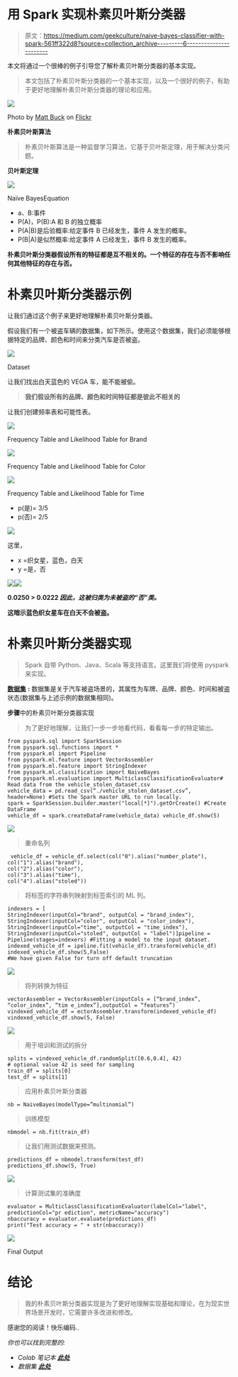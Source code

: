 # 用 Spark 实现朴素贝叶斯分类器

> 原文：<https://medium.com/geekculture/naive-bayes-classifier-with-spark-561ff322d8?source=collection_archive---------6----------------------->

本文将通过一个很棒的例子引导您了解朴素贝叶斯分类器的基本实现。

> 本文包括了朴素贝叶斯分类器的一个基本实现，以及一个很好的例子，有助于更好地理解朴素贝叶斯分类器的理论和应用。

![](img/5679848420eef8e2a6d6de7c83f634b6.png)

Photo by [Matt Buck](https://www.flickr.com/photos/mattbuck007/) on [Flickr](https://www.flickr.com/)

**朴素贝叶斯算法**

> 朴素贝叶斯算法是一种监督学习算法，它基于贝叶斯定理，用于解决分类问题。

**贝叶斯定理**

![](img/35e40e90b7257d765653239b1e3d6ced.png)

Naïve BayesEquation

*   a、B:事件
*   P(A)，P(B):A 和 B 的独立概率
*   P(A|B)是后验概率:给定事件 B 已经发生，事件 A 发生的概率。
*   P(B|A)是似然概率:给定事件 A 已经发生，事件 B 发生的概率。

**朴素贝叶斯分类器假设所有的特征都是互不相关的。一个特征的存在与否不影响任何其他特征的存在与否。**

# 朴素贝叶斯分类器示例

让我们通过这个例子来更好地理解朴素贝叶斯分类器。

假设我们有一个被盗车辆的数据集，如下所示。使用这个数据集，我们必须能够根据特定的品牌、颜色和时间来分类汽车是否被盗。

![](img/c6b18a88424327889fb42b606ba98d5a.png)

Dataset

让我们找出白天蓝色的 VEGA 车，能不能被偷。

> **我们假设所有的品牌、颜色和时间特征都是彼此不相关的**

让我们创建频率表和可能性表。

![](img/e8fe00b195673fe744bff6f66ad3b672.png)

Frequency Table and Likelihood Table for Brand

![](img/fe0850af5ae9fda0aafb9b02bf737a9a.png)

Frequency Table and Likelihood Table for Color

![](img/6d2bef018034082fd3f5e52b7ee588db.png)

Frequency Table and Likelihood Table for Time

*   p(是)= 3/5
*   p(否)= 2/5

![](img/956223a9e66616847ee8ac68c0c44570.png)

这里，

*   x =织女星，蓝色，白天
*   y =是，否

![](img/e6b285f824797d3daa5243047e058064.png)![](img/caf460e8c99c7a55c0db528df0ba2dfb.png)

**0.0250 > 0.0222 *因此，这被归类为未被盗的“否”类。***

**这暗示蓝色织女星车在白天不会被盗。**

# **朴素贝叶斯分类器实现**

> Spark 自带 Python、Java、Scala 等支持语言。这里我们将使用 pyspark 来实现。

[**数据集**](https://www.kaggle.com/lasindudemel/vehicle-stolen-dataset) **:** 数据集是关于汽车被盗场景的，其属性为车牌、品牌、颜色、时间和被盗状态(数据集与上述示例的数据集相同)。

**步骤**中的朴素贝叶斯分类器实现

> 为了更好地理解，让我们一步一步地看代码，看看每一步的特定输出。

```
from pyspark.sql import SparkSession 
from pyspark.sql.functions import * 
from pyspark.ml import Pipeline 
from pyspark.ml.feature import VectorAssembler 
from pyspark.ml.feature import StringIndexer 
from pyspark.ml.classification import NaiveBayes 
from pyspark.ml.evaluation import MulticlassClassificationEvaluator# Read data from the vehicle_stolen_dataset.csv 
vehicle_data = pd.read_csv(“./vehicle_stolen_dataset.csv”, header=None) #Sets the Spark master URL to run locally. 
spark = SparkSession.builder.master("local[*]").getOrCreate() #Create DataFrame 
vehicle_df = spark.createDataFrame(vehicle_data) vehicle_df.show(5)
```

![](img/cc6cf0aac0b3616483baa5f680d34903.png)

> 重命名列

```
 vehicle_df = vehicle_df.select(col("0").alias("number_plate"),  col("1").alias("brand"),  
col("2").alias("color"),  
col("3").alias("time"),  
col("4").alias("stoled"))
```

> 将标签的字符串列映射到标签索引的 ML 列。

```
indexers = [
StringIndexer(inputCol="brand", outputCol = "brand_index"),  
StringIndexer(inputCol="color", outputCol = "color_index"),  StringIndexer(inputCol="time", outputCol = "time_index"),  StringIndexer(inputCol="stoled", outputCol = "label")]pipeline = Pipeline(stages=indexers) #Fitting a model to the input dataset. 
indexed_vehicle_df = ipeline.fit(vehicle_df).transform(vehicle_df) indexed_vehicle_df.show(5,False) 
#We have given False for turn off default truncation 
```

![](img/4e81a819d121b4608f193f339e52fc79.png)

> 将列转换为特征

```
vectorAssembler = VectorAssembler(inputCols = [“brand_index”, “color_index”, “tim e_index”],outputCol = “features”) vindexed_vehicle_df = ectorAssembler.transform(indexed_vehicle_df) vindexed_vehicle_df.show(5, False)
```

![](img/2320078e6043060f3fa2ee081903fc49.png)

> 用于培训和测试的拆分

```
splits = vindexed_vehicle_df.randomSplit([0.6,0.4], 42) 
# optional value 42 is seed for sampling 
train_df = splits[0] 
test_df = splits[1]
```

> 应用朴素贝叶斯分类器

```
nb = NaiveBayes(modelType=”multinomial”)
```

> 训练模型

```
nbmodel = nb.fit(train_df)
```

> 让我们用测试数据来预测。

```
predictions_df = nbmodel.transform(test_df)
predictions_df.show(5, True)
```

![](img/5ed256bcc07268523f00c5a954af0080.png)

> 计算测试集的准确度

```
evaluator = MulticlassClassificationEvaluator(labelCol="label", predictionCol="pr ediction", metricName="accuracy") 
nbaccuracy = evaluator.evaluate(predictions_df) 
print("Test accuracy = " + str(nbaccuracy))
```

![](img/8d916b5a8e5936d1088f923f39952003.png)

Final Output

# 结论

> 我的朴素贝叶斯分类器实现是为了更好地理解实现基础和理论，在为现实世界场景开发时，它需要许多改进和修改。

感谢您的阅读！快乐编码..

*你也可以找到完整的:*

*   *Colab 笔记本* [***此处***](https://colab.research.google.com/drive/18EcEjqhKp4WDG2LAeZAUtlu5igs969SA?usp=sharing)
*   *数据集* [***此处***](https://www.kaggle.com/lasindudemel/vehicle-stolen-dataset)